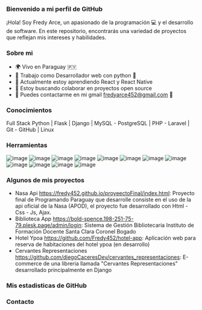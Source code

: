 ### Bienvenido a mi perfil de GitHub

¡Hola! Soy Fredy Arce, un apasionado de la programación 💻 y el desarrollo de software. En este repositorio, encontrarás una variedad de proyectos que reflejan mis intereses y habilidades.

### Sobre mi

- 🌍 Vivo en Paraguay 🇵🇾
- 💼 Trabajo como Desarrollador web con python 🐍
- 🌱 Actualmente estoy aprendiendo React y React Native
- 👯 Estoy buscando colaborar en proyectos open source
- 💬 Puedes contactarme en mi gmail fredyarce452@gmail.com 📧

### Conocimientos
Full Stack Python | Flask | Django | MySQL - PostgreSQL | PHP - Laravel | Git - GitHub | Linux

### Herramientas 

![image](https://github.com/Fredy452/Fredy452/assets/38510500/e9b4305b-1052-44eb-993c-f79223e7574f)
![image](https://github.com/Fredy452/Fredy452/assets/38510500/67959c03-3a12-428b-bf2f-b82afdbdca63)  ![image](https://github.com/Fredy452/Fredy452/assets/38510500/829c0cd0-2662-4ad6-be61-fea638de34ca)
 ![image](https://github.com/Fredy452/Fredy452/assets/38510500/527ffba7-0213-487b-8b15-442588a4558c) ![image](https://github.com/Fredy452/Fredy452/assets/38510500/8736632d-1d3d-4e4f-9c66-8c06881f8618) ![image](https://github.com/Fredy452/Fredy452/assets/38510500/80a43cc8-0f2a-4bbb-a42b-13efd8b0871e)
 ![image](https://github.com/Fredy452/Fredy452/assets/38510500/37fae055-d678-47e6-a08f-ead396b09067)
 ![image](https://github.com/Fredy452/Fredy452/assets/38510500/62355dc5-ce65-4d5e-8569-84f6f8c68f3a) ![image](https://github.com/Fredy452/Fredy452/assets/38510500/cab81c7d-5ebd-49e7-96bd-295fc00a74d4) ![image](https://github.com/Fredy452/Fredy452/assets/38510500/0170163d-0e58-48f6-8faa-44c56c09e233) ![image](https://github.com/Fredy452/Fredy452/assets/38510500/2033bec8-a3e8-4ccb-b1a7-6bea9078f5ba) ![image](https://github.com/Fredy452/Fredy452/assets/38510500/6cc9f3f8-48ab-4442-996d-985503cb5421)


### Algunos de mis proyectos
- Nasa Api https://fredy452.github.io/proyeectoFinal/index.html: Proyecto final de Programando Paraguay que desarrolle consiste en el uso de la api oficial de la Nasa (APOD), el proyecto fue desarrollado con Html - Css - Js, Ajax.
- Biblioteca App https://bold-spence.198-251-75-79.plesk.page/admin/login: Sistema de Gestión Bibliotecaria Instituto de Formación Docente Santa Clara Coronel Bogado
- Hotel Ypoa https://github.com/Fredy452/hotel-app: Aplicación web para reserva de habitaciones del hotel ypoa (en desarrollo)
- Cervantes Representaciones https://github.com/diegoCaceresDev/cervantes_representaciones: E-commerce de una libreria llamada "Cervantes Representaciones" desarrollado principalmente en Django

### Mis estadisticas de GitHub


### Contacto



<!--
**Fredy452/Fredy452** is a ✨ _special_ ✨ repository because its `README.md` (this file) appears on your GitHub profile.

Here are some ideas to get you started:

- 🔭 I’m currently working on ...
- 🌱 I’m currently learning ...
- 👯 I’m looking to collaborate on ...
- 🤔 I’m looking for help with ...
- 💬 Ask me about ...
- 📫 How to reach me: ...
- 😄 Pronouns: ...
- ⚡ Fun fact: ...
-->
